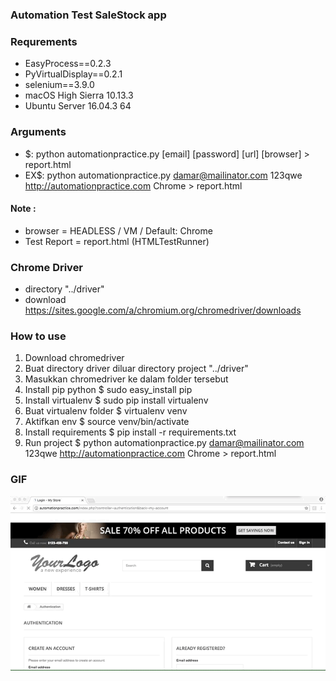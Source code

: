 ### Automation Test SaleStock app

### Requrements
- EasyProcess==0.2.3
- PyVirtualDisplay==0.2.1
- selenium==3.9.0
- macOS High Sierra 10.13.3
- Ubuntu Server 16.04.3 64

### Arguments
- $: python automationpractice.py [email] [password] [url] [browser] > report.html
- EX$: python automationpractice.py damar@mailinator.com 123qwe http://automationpractice.com Chrome > report.html

#### Note :
- browser = HEADLESS / VM / Default: Chrome
- Test Report = report.html (HTMLTestRunner)

### Chrome Driver
- directory "../driver"
- download https://sites.google.com/a/chromium.org/chromedriver/downloads

### How to use
1. Download chromedriver
2. Buat directory driver diluar directory project "../driver"
3. Masukkan chromedriver ke dalam folder tersebut
4. Install pip python $ sudo easy_install pip
5. Install virtualenv $ sudo pip install virtualenv
6. Buat virtualenv folder $ virtualenv venv
7. Aktifkan env $ source venv/bin/activate
8. Install requirements $ pip install -r requirements.txt
9. Run project $ python automationpractice.py damar@mailinator.com 123qwe http://automationpractice.com Chrome > report.html

### GIF
![GIF Capture damar - SaleStock test](gif_image.gif)

<html-include src="report.html"></html-include>
